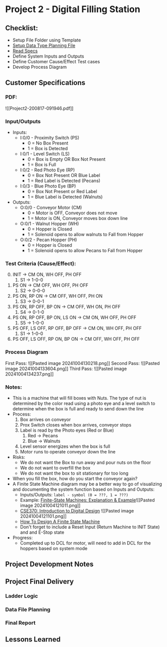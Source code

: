 # Project 2 - Digital Filling Station
## Checklist:
- Setup File Folder using Template
- [Setup Data Type Planning File](https://docs.google.com/spreadsheets/d/1E7w4lTBc3KbPq-TJDU3Yv7Jzpnvk4Pch6cOKYsRYWHQ/edit?usp=sharing)
- [Read Specs](obsidian://open?vault=AdamsObsidianNotes&file=Classes%2FPLC-Notes%2FPLC%20Fundamentals%20(Level%202)%2Fattachments%2FProject2-200817-091946.pdf)
- Define System Inputs and Outputs
- Define Customer Cause/Effect Test cases
- Develop Process Diagram
## Customer Specifications
### PDF: 
![[Project2-200817-091946.pdf]]
### Input/Outputs
- Inputs:
	- I:0/0 - Proximity Switch (PS)
		- 0 = No Box Present 
		- 1 = Box is Detected
	- I:0/1 - Level Switch (LS)
		- 0 = Box is Empty OR Box Not Present
		- 1 = Box is Full
	- I:0/2 - Red Photo Eye (RP)
		- 0 = Box Not Present OR Blue Label
		- 1 = Red Label is Detected (Pecans)
	- I:0/3 - Blue Photo Eye (BP)
		- 0 = Box Not Present or Red Label 
		- 1 = Blue Label is Detected (Walnuts)
- Outputs:
	- O:0/0 - Conveyor Motor (CM)
		- 0 = Motor is OFF, Conveyor does not move
		- 1 = Motor is ON, Conveyor moves box down line
	- O:0/1 - Walnut Hopper (WH)
		- 0 = Hopper is Closed
		- 1 = Solenoid opens to allow walnuts to Fall from Hopper
	- O:0/2 - Pecan Hopper (PH)
		- 0 = Hopper is Closed
		- 1 = Solenoid opens to allow Pecans to Fall from Hopper
### Test Criteria (Cause/Effect):
0. INIT -> CM ON, WH OFF, PH OFF
	1. S1 -> 1-0-0
1. PS ON -> CM OFF, WH OFF, PH OFF
	1. S2 -> 0-0-0
2. PS ON, RP ON -> CM OFF, WH OFF, PH ON
	1. S3 -> 0-0-1
3. PS ON, RP OFF, BP ON -> CM OFF, WH ON, PH OFF
	1. S4 -> 0-1-0
4. PS ON, RP OFF, BP ON, LS ON -> CM ON, WH OFF, PH OFF
	1. S5 -> 1-0-0
5. PS OFF, LS OFF, RP OFF, BP OFF -> CM ON, WH OFF, PH OFF
	1. S1 -> 1-0-0
6. PS OFF, LS OFF, RP ON, BP ON -> CM OFF, WH OFF, PH OFF
### Process Diagram
First Pass:
![[Pasted image 20241004130218.png]]
Second Pass:
![[Pasted image 20241004133604.png]]
Third Pass:
![[Pasted image 20241004134237.png]]
### Notes:
- This is a machine that will fill boxes with Nuts. The type of nut is determined by the color read using a photo eye and a level switch to determine when the box is full and ready to send down the line
- Process:
	1. Box arrives on conveyor
	2. Prox Switch closes when box arrives, conveyor stops
	3. Label is read by the Photo eyes (Red or Blue)
		1. Red -> Pecans
		2. Blue -> Walnuts
	4. Level sensor energizes when the box is full
	5. Motor runs to operate conveyor down the line
- Risks:
	- We do not want the Box to run away and pour nuts on the floor
	- We do not want to overfill the box
	- We do not want the box to sit stationary for too long
- When you fill the box, how do you start the conveyor again?
- A Finite State Machine diagram may be a better way to go of visualizing and documenting the system function based on Inputs and Outputs:
	- Inputs/Outputs: `label - symbol (0 = ???, 1 = ???)`
	- Example: [Finite-State Machines: Explanation & Example](https://youtu.be/6oe1Tmg9rjM?si=wfS5LldhERMhUcL2)![[Pasted image 20241004121011.png]]
	- [CSE370: Introduction to Digital Design](https://courses.cs.washington.edu/courses/cse370/97au/admin/Slides/Week10Lecture1/sld002.htm) ![[Pasted image 20241004121101.png]]
	- [How To Design A Finite State Machine](https://www.cs.princeton.edu/courses/archive/spr06/cos116/FSM_Tutorial.pdf)
	- Don't forget to include a Reset Input (Return Machine to INIT State) and and E-Stop state
- Progress:
	- Completed up to DCL for motor, will need to add in DCL for the hoppers based on system mode
## Project Development Notes
## Project Final Delivery
### Ladder Logic
### Data File Planning
### Final Report
## Lessons Learned
